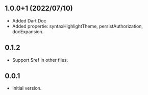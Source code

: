 ## 1.0.0+1 (2022/07/10)

- Added Dart Doc
- Added propertie: syntaxHighlightTheme, persistAuthorization, docExpansion.

## 0.1.2

- Support $ref in other files.
## 0.0.1

- Initial version.
